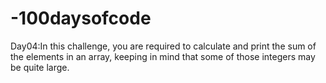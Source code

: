 # -100daysofcode
Day04:In this challenge, you are required to calculate and print the sum of the elements in an array, keeping in mind that some of those integers may be quite large.
